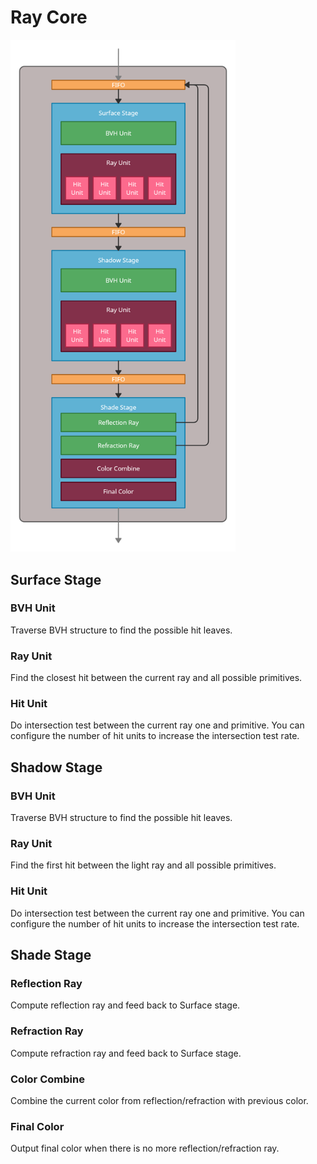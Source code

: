 # Ray Core

<img src="/doc/RayCore.png" alt="Ray Core Architecture" width="360"/>

## Surface Stage
  ### BVH Unit
  Traverse BVH structure to find the possible hit leaves.
  
  ### Ray Unit
  Find the closest hit between the current ray and all possible primitives.
  
  ### Hit Unit
  Do intersection test between the current ray one and primitive. You can configure the number of hit units to increase the intersection test rate.

## Shadow Stage
  ### BVH Unit
  Traverse BVH structure to find the possible hit leaves.
  
  ### Ray Unit
  Find the first hit between the light ray and all possible primitives.
  
  ### Hit Unit
  Do intersection test between the current ray one and primitive. You can configure the number of hit units to increase the intersection test rate.

## Shade Stage
  ### Reflection Ray
  Compute reflection ray and feed back to Surface stage.

  ### Refraction Ray
  Compute refraction ray and feed back to Surface stage.

  ### Color Combine
  Combine the current color from reflection/refraction with previous color.

  ### Final Color
  Output final color when there is no more reflection/refraction ray.
